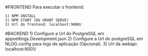 #FRONTEND
	Para executar o frontend:
  
	1) NPM INSTALL
	2) NPM START (OU GRUNT SERVE)
	3) Url do frontend: localhost:9000/
#BACKEND
	1) Configure a Url do PostgreSQL em appsettings.Development.json
	2) Configure a Url do postgreSQL em NLOG.config para logs de aplicação (Opcional).
	3) Url da webapi: localhost:9001/



  